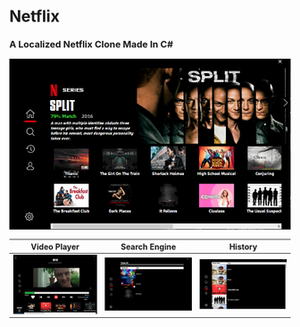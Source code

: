 # Netflix
### A Localized Netflix Clone Made In C#

![Netflix Main Page](/ScreenShots/3.png)

| Video Player         | Search Engine         | History   |
|:-------------:|:-------------:|:-------------:|
|![](/ScreenShots/10.png)|![](/ScreenShots/4.png)|![](/ScreenShots/5.png)|
